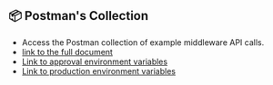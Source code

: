 ## 📦 Postman's Collection

- Access the Postman collection of example middleware API calls.
- [link to the full document](../../../postman/middlewareB2B_release_1.7.0.postman_collection.json)
- [Link to approval environment variables](../../../postman/env-stg.postman_environment.json)
- [Link to production environment variables](../../../postman/env-prd.postman_environment.json)
